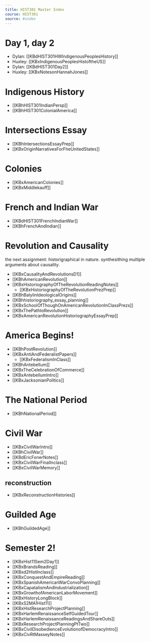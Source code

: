 ```yaml
---
title: HIST301 Master Index
course: HIST301
source: #index 
---
```


# Day 1, day 2
- Dylan: [[KBdHIST301HWIndigenousPeoplesHistory]]
- Huxley: [[KBxIndigenousPeoplesHistoftheUS]]
- Dylan: [[KBdHIST301Day2]]
- Huxley: [[KBxNotesonHannahJones]]

# Indigenous History
- [[KBhHIST301IndianPersp]] 
- [[KBhHIST301ColonialAmerica]] 

# Intersections Essay
- [[KBhIntersectionsEssayPrep]]
- [[KBxOriginNarrativesForFheUnitedStates]]

# Colonies
- [[KBxAmericanColonies]]
- [[KBxMiddlekauff]]

# French and Indian War
- [[KBdHIST301FrenchIndianWar]] 
- [[KBhFrenchAndIndian]] 


# Revolution and Causality

the next assignment: historigraphical in nature. synthesithing multiple arguments about causality.

- [[KBxCausalityAndRevolutionsD1]]
- [[KBhAmericanRevolution]]
- [[KBxHistoriographyOfTheRevolutionReadingNotes]]
	- [[KBxHistoriographyOfTheRevolutionPrezPrep]]
- [[KBhBalylinIdeologicalOrigins]] 
- [[KBhhistoriography_essay_planning]] 
- [[KBxSchoolOfThoughOnAmericanRevolutionInClassPrezs]]
- [[KBxThePathtoRevolution]]
- [[KBxAmericanRevolutionHistoriographyEssayPrep]]

# America Begins!

- [[KBhPostRevolution]] 
- [[KBxAntiAndFederalistPapers]]
	- [[KBxFederalismInClass]]
- [[KBhAntebellum]] 
- [[KBxTheCelebrationOfCommerce]]
- [[KBxAntebellumIntro]]
- [[KBxJacksonianPolitics]]

# The National Period
- [[KBhNationalPeriod]] 


# Civil War
- [[KBxCivilWarIntro]]
- [[KBhCivilWar]] 
- [[KBdEricFonerNotes]]
- [[KBxCivilWarFinalInclass]]
- [[KBxCivilWarMemory]]

## reconstruction
- [[KBxReconstructionHistories]]

# Guilded Age
- [[KBhGuildedAge]] 

# Semester 2!
- [[KBxHist11Sem2Day1]]
- [[KBxBrandsReading]]
- [[KBxd2HistInclass]]
- [[KBxConquestAndEmpireReading]]
- [[KBxSpanishAmericanWarConvoPlanning]]
- [[KBxCapatalismAndIndustrialization]]
- [[KBxGrowthofAmericanLaborMovement]]
- [[KBxHistoryLongBlock]]
- [[KBxS2MA1Hist11]]
- [[KBxHistResearchProjectPlanning]]
- [[KBxHarlemRenaissanceSelfGuidedTour]]
- [[KBxHarlemRenaissanceReadingsAndShareOuts]]
- [[KBxResearchProjectPlanningPtTwo]]
- [[KBxCivilDisobedienceEvolutionofDemocracyIntro]]
- [[KBxCivRtMasseyNotes]]












